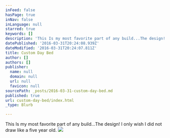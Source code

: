 ```yaml
---
inFeed: false
hasPage: true
inNav: false
inLanguage: null
starred: true
keywords: []
description: 'This Is my most favorite part of any build...The design! I only wish I did not draw like a five year old.'
datePublished: '2016-03-31T20:24:08.939Z'
dateModified: '2016-03-31T20:24:07.811Z'
title: Custom Day Bed
author: []
authors: []
publisher:
  name: null
  domain: null
  url: null
  favicon: null
sourcePath: _posts/2016-03-31-custom-day-bed.md
published: true
url: custom-day-bed/index.html
_type: Blurb

---
```

This Is my most favorite part of any build...The design! I only wish I did not draw like a five year old.
![](https://the-grid-user-content.s3-us-west-2.amazonaws.com/ae051693-1ff3-4592-b3c6-42e843f274b4.png)